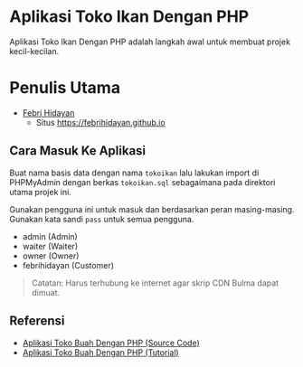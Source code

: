 # Aplikasi Toko Ikan Dengan PHP
Aplikasi Toko Ikan Dengan PHP adalah langkah awal untuk membuat projek kecil-kecilan.

# Penulis Utama
- [Febri Hidayan](https://github.com/febrihidayan)
  - Situs https://febrihidayan.github.io

## Cara Masuk Ke Aplikasi
Buat nama basis data dengan nama `tokoikan` lalu lakukan import di PHPMyAdmin dengan berkas `tokoikan.sql` sebagaimana pada direktori utama projek ini.

Gunakan pengguna ini untuk masuk dan berdasarkan peran masing-masing. Gunakan kata sandi `pass` untuk semua pengguna.

- admin (Admin)
- waiter (Waiter)
- owner (Owner)
- febrihidayan (Customer)

>Catatan: Harus terhubung ke internet agar skrip CDN Bulma dapat dimuat.
## Referensi
- [Aplikasi Toko Buah Dengan PHP (Source Code)](https://github.com/sekolahprogram/aplikasi-toko-buah-dengan-php)
- [Aplikasi Toko Buah Dengan PHP (Tutorial)](https://sekolahprogram.com/kelas/aplikasi-toko-buah-dengan-php)